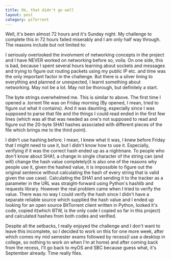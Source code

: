 ```yaml
---
title: Ok, that didn't go well
layout: post
category: piTorrent
---
```


Well, it's been almost 72 hours and it's Sunday night. My challenge to complete this in 72 hours failed miserably and I am only half way through. The reasons include but not limited to:

I seriously overlooked the involvment of networking concepts in the project and I have NEVER worked on networking before so, voila. On one side, this is bad, because I spent several hours learning about sockets and messages and trying to figure out routing packets using my public IP etc. and time was the only important factor in the challenge. But there is a silver lining to everything and planned or unexpected, I learnt something about networking. May not be a lot. May not be thorough, but definitely a start.

The byte strings overwhelmed me. This is similar to above. The first time I opened a .torrent file was on Friday morning (By opened, I mean, tried to figure out what it contains). And it was daunting, especially since I was supposed to parse that file and the things I could read ended in the first few lines (which was all that was needed as one's not supposed to read and figure out the 20-byte SHA1 hashes associated with different pieces of the file which brings me to the third point).

I didn't use hashing before. I mean, I knew what it was, I knew before Friday that I might need to use it, but I didn't know how to use it. Especially, verifying if it was the correct hash ended up as a nightmare. To people who don't know about SHA1, a change in single character of the string can (and will) change the hash value completely(it is also one of the reasons why people use it, given the hashed value, it is impossible to figure out the original sentence without calculating the hash of every string that is valid given the use case). Calculating the SHA1 and sending it to the tracker as a parameter in the URL was straight-forward using Python's hashlib and requests library. However the real problem came when I tried to verify the value. There was no way I could verify the hash since I didn't have a separate reliable source which supplied the hash value and I ended up looking for an open source BitTorrent client written in Python, looked it's code, copied it(which BTW, is the only code I copied so far in this project) and calculated hashes from both codes and verified.

Despite all the setbacks, I really enjoyed the challenge and I don't want to leave this incomplete, so I decided to work on this for one more week, after which comes my mid semester exams followed by recess(I use a desktop in college, so nothing to work on when I'm at home) and after coming back from the recess, I'll go back to myOS and SBC because guess what, it's September already. Time really files.